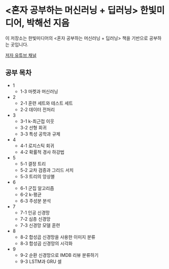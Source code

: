 # <혼자 공부하는 머신러닝 + 딥러닝> 한빛미디어, 박해선 지음
이 저장소는 한빛미디어의 <혼자 공부하는 머신러닝 + 딥러닝> 책을 기반으로 공부하는 곳입니다.

[저자 유튜브 채널](https://www.youtube.com/c/HaesunPark_ML/)
## 공부 목차
- 1
    - 1-3 마켓과 머신러닝
- 2
    - 2-1 훈련 세트와 테스트 세트
    - 2-2 데이터 전처리
- 3
    - 3-1 k-최근접 이웃
    - 3-2 선형 회귀 
    - 3-3 특성 공학과 규제
- 4
    - 4-1 로지스틱 회귀
    - 4-2 확률적 경사 하강법
- 5
    - 5-1 결정 트리
    - 5-2 교차 검증과 그리드 서치
    - 5-3 트리의 앙상블
- 6
    - 6-1 군집 알고리즘
    - 6-2 k-평균
    - 6-3 주성분 분석
- 7
    - 7-1 인공 신경망
    - 7-2 심층 신경망
    - 7-3 신경망 모델 훈련
- 8
    - 8-2 합성곱 신경망을 사용한 이미지 분류
    - 8-3 합성곱 신경망의 시각화
- 9
    - 9-2 순환 신경망으로 IMDB 리뷰 분류하기
    - 9-3 LSTM과 GRU 셀
